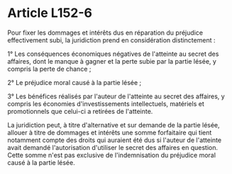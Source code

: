 # Article L152-6

Pour fixer les dommages et intérêts dus en réparation du préjudice effectivement subi, la juridiction prend en considération distinctement :

1° Les conséquences économiques négatives de l'atteinte au secret des affaires, dont le manque à gagner et la perte subie par la partie lésée, y compris la perte de chance ;

2° Le préjudice moral causé à la partie lésée ;

3° Les bénéfices réalisés par l'auteur de l'atteinte au secret des affaires, y compris les économies d'investissements intellectuels, matériels et promotionnels que celui-ci a retirées de l'atteinte.

La juridiction peut, à titre d'alternative et sur demande de la partie lésée, allouer à titre de dommages et intérêts une somme forfaitaire qui tient notamment compte des droits qui auraient été dus si l'auteur de l'atteinte avait demandé l'autorisation d'utiliser le secret des affaires en question. Cette somme n'est pas exclusive de l'indemnisation du préjudice moral causé à la partie lésée.
